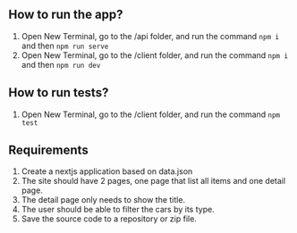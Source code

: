 ## How to run the app?

1. Open New Terminal, go to the /api folder, and run the command `npm i` and then `npm run serve`
2. Open New Terminal, go to the /client folder, and run the command `npm i` and then `npm run dev`

## How to run tests?

1. Open New Terminal, go to the /client folder, and run the command `npm test`

## Requirements

1. Create a nextjs application based on data.json
2. The site should have 2 pages, one page that list all items and
   one detail page.
3. The detail page only needs to show the title.
4. The user should be able to filter the cars by its type.
5. Save the source code to a repository or zip file.
